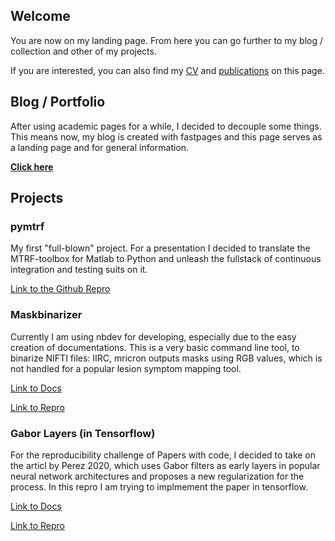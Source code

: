 ## Welcome

You are now on my landing page. From here you can go further to my blog / collection and other of my projects.

If you are interested, you can also find my [CV](_pages/cv) and [publications](_pages/publications) on this page.

## Blog / Portfolio
After using academic pages for a while, I decided to decouple some things.
This means now, my blog is created with fastpages and this page serves as a landing page and for general information.

[**Click here**](https://srsteinkamp.github.io/srspage/)
## Projects

### pymtrf

My first "full-blown" project. For a presentation I decided to translate the MTRF-toolbox for Matlab to Python and unleash the fullstack of continuous integration and testing suits on it.

[Link to the Github Repro](https://github.com/SRSteinkamp/pymtrf)

### Maskbinarizer

Currently I am using nbdev for developing, especially due to the easy creation of documentations.
This is a very basic command line tool, to binarize NIFTI files: IIRC, mricron outputs masks using RGB values, which is not handled for a popular lesion symptom mapping tool.

[Link to Docs](https://srsteinkamp.github.io/simons_mask_binarizer/)

[Link to Repro](https://github.com/SRSteinkamp/simons_mask_binarizer)

### Gabor Layers (in Tensorflow)

For the reproducibility challenge of Papers with code, I decided to take on the articl by Perez 2020, which uses Gabor filters as early layers in popular neural network architectures and proposes a new regularization for the process. In this repro I am trying to implmement the paper in tensorflow.

[Link to Docs](https://srsteinkamp.github.io/PWC_Perez2020_Gabor/)

[Link to Repro](https://github.com/SRSteinkamp/PWC_Perez2020_Gabor)

